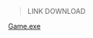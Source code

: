 > LINK DOWNLOAD
> 
[Game.exe](https://drive.google.com/file/d/12PZ9KVcPaJHMKLh4_12qH156X1rjFmG5/view?usp=sharing)

